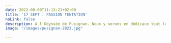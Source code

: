 ```yaml
---
date: 2022-08-09T11:13:21+02:00
title: '17 SEPT : PASSION TENTATION'
noLink: false
description: A l'Odyssée de Pusignan. Nous y serons en dédicace tout le samedi.
image: "/images/pusignan-2022.jpg"

---
```

